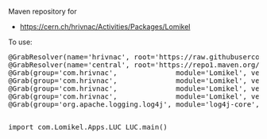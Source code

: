 Maven repository for
<ul>
<li><a href="https://cern.ch/hrivnac/Activities/Packages/Lomikel">https://cern.ch/hrivnac/Activities/Packages/Lomikel</a></li>
</ul>
To use:
<pre>
@GrabResolver(name='hrivnac', root='https://raw.githubusercontent.com/hrivnac/Maven/main/')
@GrabResolver(name='central', root='https://repo1.maven.org/maven2/')
@Grab(group='com.hrivnac',              module='Lomikel', version='03.06.00')
@Grab(group='com.hrivnac',              module='Lomikel', version='03.06.00-ext')
@Grab(group='com.hrivnac',              module='Lomikel', version='03.06.00-HBase') // if HBase is needed
@Grab(group='com.hrivnac',              module='Lomikel', version='03.06.00-Janus') // if JanusGraph and HBase is needed
@Grab(group='org.apache.logging.log4j', module='log4j-core', version='2.23.1')

import com.Lomikel.Apps.LUC
LUC.main()
</pre>
